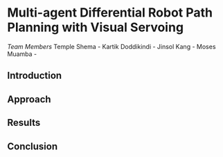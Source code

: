 # Multi-agent Differential Robot Path Planning with Visual Servoing
*Team Members*
Temple Shema - 
Kartik Doddikindi - 
Jinsol Kang - 
Moses Muamba - 
## Introduction

## Approach

## Results

## Conclusion

